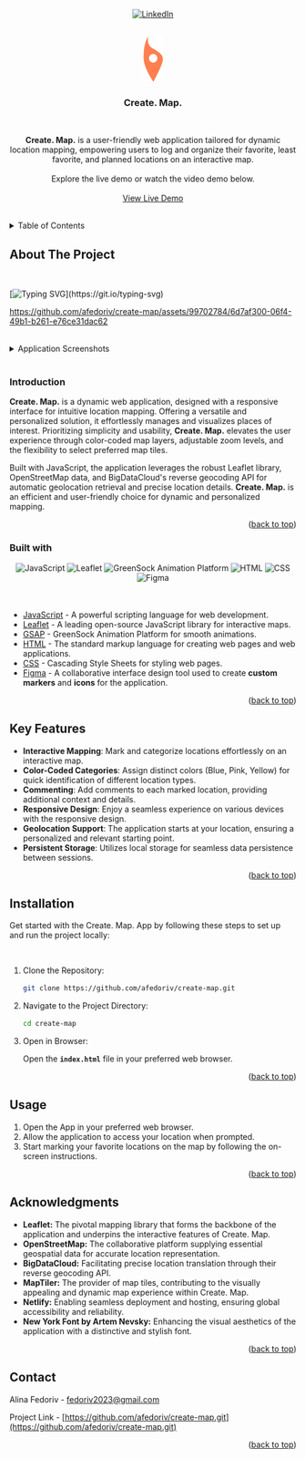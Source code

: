 <a name="readme-top"></a>

<div align="center">
  
[![LinkedIn](https://img.shields.io/badge/-LinkedIn-black.svg?style=for-the-badge&logo=linkedin&colorB=555)](https://www.linkedin.com/in/alina-fedoriv-89868720b/)

<br />
<a href="https://alinafedoriv-create-map.netlify.app/" target="_blank">
    <img src="src/img/icons/icon-orange.png" alt="Logo" width="35" height="80">
</a>

<br />
<h3 align="center">Create. Map.</h3>

<br />
<p align="center">
    <strong>Create. Map.</strong> is a user-friendly web application tailored for dynamic location mapping, empowering users to log and organize their favorite, least favorite, and planned locations on an interactive map.
  
  <br />
  <br />
  Explore the live demo or watch the video demo below.
<br />
<br />
<a href="https://alinafedoriv-create-map.netlify.app/" target="_blank">View Live Demo</a>
</p>
</div>

<br />
<details>
  <summary>Table of Contents</summary>
  <ol>
    <li>
      <a href="#about-the-project">About The Project</a>
      <ul>
        <li><a href="#introduction">Introduction</a></li>
        <li><a href="#built-with">Built With</a></li>
      </ul>
    </li>
    <li><a href="#key-features">Key Features</a></li>
    <li><a href="#installation">Installation</a></li>
    <li><a href="#usage">Usage</a></li>
    <li><a href="#acknowledgments">Acknowledgments</a></li>
    <li><a href="#contact">Contact</a></li>
  </ol>
</details>

## About The Project

<br />

[![Typing SVG](https://readme-typing-svg.herokuapp.com?color=7394b4&lines=Create.+Map.)](https://git.io/typing-svg)

https://github.com/afedoriv/create-map/assets/99702784/6d7af300-06f4-49b1-b261-e76ce31dac62

<br />
<details>
  <summary>Application Screenshots</summary>

<br />
<div align="center">
  <img src="https://github.com/afedoriv/create-map/assets/99702784/18b0d24d-568f-45bb-81c3-8f18811a7d6a" width="100%"/>
</div>
</details>

<br />

### Introduction

<strong>Create. Map.</strong> is a dynamic web application, designed with a responsive interface for intuitive location mapping. Offering a versatile and personalized solution, it effortlessly manages and visualizes places of interest. Prioritizing simplicity and usability, <strong>Create. Map.</strong> elevates the user experience through color-coded map layers, adjustable zoom levels, and the flexibility to select preferred map tiles. 

Built with JavaScript, the application leverages the robust Leaflet library, OpenStreetMap data, and BigDataCloud's reverse geocoding API for automatic geolocation retrieval and precise location details. <strong>Create. Map.</strong> is an efficient and user-friendly choice for dynamic and personalized mapping.

<p align="right">(<a href="#readme-top">back to top</a>)</p>

### Built with

<div align="center">
  <img src="https://img.shields.io/badge/JavaScript-323330?style=for-the-badge&logo=javascript&logoColor=F7DF1E" alt="JavaScript">
  <img src="https://img.shields.io/badge/Leaflet-199900?style=for-the-badge&logo=Leaflet&logoColor=white" alt="Leaflet">  
  <img src="https://img.shields.io/badge/green%20sock-88CE02?style=for-the-badge&logo=greensock&logoColor=white" alt="GreenSock Animation Platform">
  <img src="https://img.shields.io/badge/html5-%23E34F26.svg?style=for-the-badge&logo=html5&logoColor=white" alt="HTML">
  <img src="https://img.shields.io/badge/CSS3-1572B6?style=for-the-badge&logo=css3&logoColor=white" alt="CSS">
  <img src="https://img.shields.io/badge/Figma-F24E1E?style=for-the-badge&logo=figma&logoColor=white" alt="Figma">
</div> 
  
<br />
<br />

- [JavaScript](https://www.javascript.com/) - A powerful scripting language for web development.
- [Leaflet](https://leafletjs.com/) - A leading open-source JavaScript library for interactive maps.
- [GSAP](https://greensock.com/gsap/) - GreenSock Animation Platform for smooth animations.
- [HTML](https://developer.mozilla.org/en-US/docs/Web/HTML) - The standard markup language for creating web pages and web applications.
- [CSS](https://developer.mozilla.org/en-US/docs/Web/CSS) - Cascading Style Sheets for styling web pages.
- [Figma](https://www.figma.com/) - A collaborative interface design tool used to create **custom markers** and **icons** for the application.
  
<p align="right">(<a href="#readme-top">back to top</a>)</p>

## Key Features

- **Interactive Mapping**: Mark and categorize locations effortlessly on an interactive map.
- **Color-Coded Categories**: Assign distinct colors (Blue, Pink, Yellow) for quick identification of different location types.
- **Commenting**: Add comments to each marked location, providing additional context and details.
- **Responsive Design**: Enjoy a seamless experience on various devices with the responsive design.
- **Geolocation Support**: The application starts at your location, ensuring a personalized and relevant starting point.
- **Persistent Storage**: Utilizes local storage for seamless data persistence between sessions.

<p align="right">(<a href="#readme-top">back to top</a>)</p>

## Installation

Get started with the Create. Map. App by following these steps to set up and run the project locally:

<br />

1. Clone the Repository:

    ```bash
    git clone https://github.com/afedoriv/create-map.git
    ```

2. Navigate to the Project Directory:

    ```bash
    cd create-map
    ```

3. Open in Browser:

    Open the **`index.html`** file in your preferred web browser.

<p align="right">(<a href="#readme-top">back to top</a>)</p>

## Usage

<ol>
  <li>Open the App in your preferred web browser.</li>
  <li>Allow the application to access your location when prompted.</li>
  <li>Start marking your favorite locations on the map by following the on-screen instructions.</li>
</ol>

<p align="right">(<a href="#readme-top">back to top</a>)</p>

## Acknowledgments

- **Leaflet:** The pivotal mapping library that forms the backbone of the application and underpins the interactive features of Create. Map.
- **OpenStreetMap:** The collaborative platform supplying essential geospatial data for accurate location representation.
- **BigDataCloud:** Facilitating precise location translation through their reverse geocoding API.
- **MapTiler:** The provider of map tiles, contributing to the visually appealing and dynamic map experience within Create. Map.
- **Netlify:** Enabling seamless deployment and hosting, ensuring global accessibility and reliability.
- **New York Font by Artem Nevsky:** Enhancing the visual aesthetics of the application with a distinctive and stylish font.

<p align="right">(<a href="#readme-top">back to top</a>)</p>

## Contact

Alina Fedoriv - fedoriv2023@gmail.com

Project Link - [https://github.com/afedoriv/create-map.git](https://github.com/afedoriv/create-map.git)

<p align="right">(<a href="#readme-top">back to top</a>)</p>
